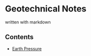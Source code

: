# Geotechnical Notes

written with markdown



Contents
--------

* [Earth Pressure](earth_pressure.md)



